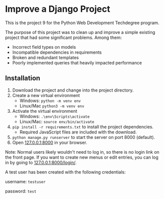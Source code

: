# Improve a Django Project
This is the project 9 for the Python Web Development Techdegree program.

The purpose of this project was to clean up and improve a simple existing project
that had some significant problems. Among them:

- Incorrect field types on models
- Incompatible dependencies in requirements
- Broken and redundant templates
- Poorly implemented queries that heavily impacted performance


## Installation

1. Download the project and change into the project directory.
2. Create a new virtual environment 
    - Windows: `python -m venv env` 
    - Linux/Mac `python3 -m venv env`
3. Activate the virtual environment
    - Windows: `.\env\Scripts\activate`
    - Linux/Mac: `source env/bin/activate`
4. `pip install -r requirements.txt` to install the project dependencies.
   - Required JavaScript files are included with the download. 
5. `python manage.py runserver` to start the server on port 8000 (default).
6. Open [127.0.0.1:8000](127.0.0.1:8000) in your browser.

Note: Normal users likely wouldn't need to log in, so there is no login link
on the front page. If you want to create new menus or edit entries, 
you can log in by going to [127.0.0.1:8000/login/](127.0.0.1:8000/login/).

A test user has been created with the following credentials:

username: `testuser`

password: `test`